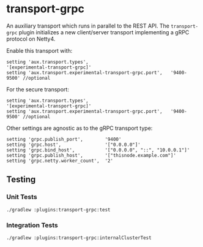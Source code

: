 # transport-grpc

An auxiliary transport which runs in parallel to the REST API.
The `transport-grpc` plugin initializes a new client/server transport implementing a gRPC protocol on Netty4.

Enable this transport with:

```
setting 'aux.transport.types',                              '[experimental-transport-grpc]'
setting 'aux.transport.experimental-transport-grpc.port',   '9400-9500' //optional
```

For the secure transport:

```
setting 'aux.transport.types',                              '[experimental-transport-grpc]'
setting 'aux.transport.experimental-transport-grpc.port',   '9400-9500' //optional
```

Other settings are agnostic as to the gRPC transport type:

```
setting 'grpc.publish_port',        '9400'
setting 'grpc.host',                '["0.0.0.0"]'
setting 'grpc.bind_host',           '["0.0.0.0", "::", "10.0.0.1"]'
setting 'grpc.publish_host',        '["thisnode.example.com"]'
setting 'grpc.netty.worker_count',  '2'
```

## Testing

### Unit Tests

```
./gradlew :plugins:transport-grpc:test
```

### Integration Tests

```
./gradlew :plugins:transport-grpc:internalClusterTest
```

